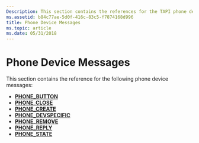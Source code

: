 ```yaml
---
Description: This section contains the references for the TAPI phone device messages.
ms.assetid: b84c77ae-5d0f-416c-83c5-f7874168d996
title: Phone Device Messages
ms.topic: article
ms.date: 05/31/2018
---
```


# Phone Device Messages

This section contains the reference for the following phone device messages:

-   [**PHONE\_BUTTON**](phone-button.md)
-   [**PHONE\_CLOSE**](phone-close.md)
-   [**PHONE\_CREATE**](phone-create.md)
-   [**PHONE\_DEVSPECIFIC**](phone-devspecific.md)
-   [**PHONE\_REMOVE**](phone-remove.md)
-   [**PHONE\_REPLY**](phone-reply.md)
-   [**PHONE\_STATE**](phone-state.md)

 

 




